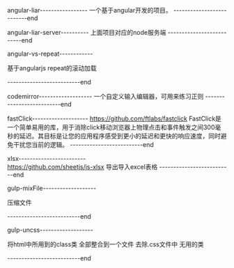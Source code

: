 angular-liar-----------------
一个基于angular开发的项目。
--------------------------end

angular-liar-server----------
上面项目对应的node服务端
--------------------------end

angular-vs-repeat------------

基于angularjs repeat的滚动加载

--------------------------end

codemirror------------------- 
一个自定义输入编辑器，可用来练习正则
--------------------------end

fastClick--------------------
https://github.com/ftlabs/fastclick
FastClick是一个简单易用的库，用于消除click移动浏览器上物理点击和事件触发之间300毫秒的延迟。其目标是让您的应用程序感受到更小的延迟和更快的响应速度，同时避免干扰您当前的逻辑。
--------------------------end

xlsx------------------------  
https://github.com/sheetjs/js-xlsx
导出导入excel表格
--------------------------end

gulp-mixFile-------------------

压缩文件

--------------------------end 

gulp-uncss-------------------

将html中所用到的class类 全部整合到一个文件  去除.css文件中 无用的类

--------------------------end 